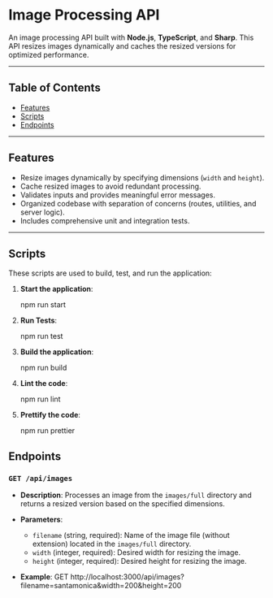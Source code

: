 # Image Processing API

An image processing API built with **Node.js**, **TypeScript**, and **Sharp**. This API resizes images dynamically and caches the resized versions for optimized performance.

---

## Table of Contents
- [Features](#features)
- [Scripts](#scripts)
- [Endpoints](#endpoints)

---

## Features
- Resize images dynamically by specifying dimensions (`width` and `height`).
- Cache resized images to avoid redundant processing.
- Validates inputs and provides meaningful error messages.
- Organized codebase with separation of concerns (routes, utilities, and server logic).
- Includes comprehensive unit and integration tests.

---

## Scripts
These scripts are used to build, test, and run the application:

1. **Start the application**:
  
   npm run start

2. **Run Tests**:

    npm run test

3. **Build the application**:
   
   npm run build

4. **Lint the code**:

    npm run lint

5. **Prettify the code**:

    npm run prettier


## Endpoints

### `GET /api/images`

- **Description**: Processes an image from the `images/full` directory and returns a resized version based on the specified dimensions.

- **Parameters**:
  - `filename` (string, required): Name of the image file (without extension) located in the `images/full` directory.
  - `width` (integer, required): Desired width for resizing the image.
  - `height` (integer, required): Desired height for resizing the image.

- **Example**:
  GET http://localhost:3000/api/images?filename=santamonica&width=200&height=200
